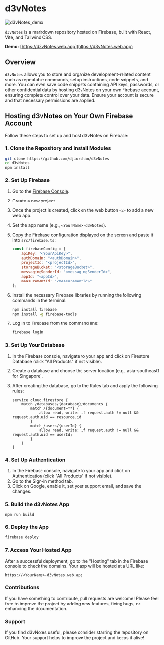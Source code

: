 
# d3vNotes

![d3vNotes_demo](https://raw.githubusercontent.com/djiordhan/tamy-md/main/demo/demo.png?token=GHSAT0AAAAAACKNM7NCFRZNIPQPOPLHDQXAZSGEAMA)

`d3vNotes` is a markdown repository hosted on Firebase, built with React, Vite, and Tailwind CSS.

**Demo:** [https://d3vNotes.web.app](https://d3vNotes.web.app)

## Overview

`d3vNotes` allows you to store and organize development-related content such as repeatable commands, setup instructions, code snippets, and more. You can even save code snippets containing API keys, passwords, or other confidential data by hosting d3vNotes on your own Firebase account, ensuring complete control over your data. Ensure your account is secure and that necessary permissions are applied.

## Hosting d3vNotes on Your Own Firebase Account

Follow these steps to set up and host d3vNotes on Firebase:

### 1. Clone the Repository and Install Modules

```bash
git clone https://github.com/djiordhan/d3vNotes
cd d3vNotes
npm install
```

### 2. Set Up Firebase

1. Go to the [Firebase Console](https://console.firebase.google.com/).
2. Create a new project.
3. Once the project is created, click on the web button `</>` to add a new web app.
4. Set the app name (e.g., `<YourName>-d3vNotes`).
5. Copy the Firebase configuration displayed on the screen and paste it into `src/firebase.ts`:

    ```javascript
    const firebaseConfig = {
        apiKey: "<YourApiKey>",
        authDomain: "<authDomain>",
        projectId: "<projectId>",
        storageBucket: "<storageBucket>",
        messagingSenderId: "<messagingSenderId>",
        appId: "<appId>",
        measurementId: "<measurementId>"
    };
    ```

6. Install the necessary Firebase libraries by running the following commands in the terminal:

    ```bash
    npm install firebase
    npm install -g firebase-tools
    ```

7. Log in to Firebase from the command line:

    ```bash
    firebase login
    ```

### 3. Set Up Your Database

1. In the Firebase console, navigate to your app and click on Firestore Database (click "All Products" if not visible).
2. Create a database and choose the server location (e.g., asia-southeast1 for Singapore).
3. After creating the database, go to the Rules tab and apply the following rules:

    ```plaintext
    service cloud.firestore {
        match /databases/{database}/documents {
            match /{document=**} {
                allow read, write: if request.auth != null && request.auth.uid == resource.id;
            }
            match /users/{userId} {
                allow read, write: if request.auth != null && request.auth.uid == userId;
            }
        }
    }
    ```

### 4. Set Up Authentication

1. In the Firebase console, navigate to your app and click on Authentication (click "All Products" if not visible).
2. Go to the Sign-in method tab.
3. Click on Google, enable it, set your support email, and save the changes.

### 5. Build the d3vNotes App

```bash
npm run build
```

### 6. Deploy the App

```bash
firebase deploy
```

### 7. Access Your Hosted App

After a successful deployment, go to the "Hosting" tab in the Firebase console to check the domains. Your app will be hosted at a URL like:

```plaintext
https://<YourName>-d3vNotes.web.app
```

### Contributions
If you have something to contribute, pull requests are welcome! Please feel free to improve the project by adding new features, fixing bugs, or enhancing the documentation.

### Support
If you find d3vNotes useful, please consider starring the repository on GitHub. Your support helps to improve the project and keeps it alive!
